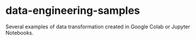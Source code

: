 # data-engineering-samples
Several examples of data transformation created in Google Colab or Jupyter Notebooks.
